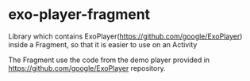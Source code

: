 # exo-player-fragment
Library which contains ExoPlayer(https://github.com/google/ExoPlayer) inside a Fragment, so that it is easier to use on an Activity

The Fragment use the code from the demo player provided in https://github.com/google/ExoPlayer repository.
